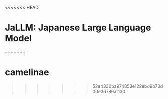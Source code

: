 <<<<<<< HEAD
# JaLLM: Japanese Large Language Model
=======
# camelinae
>>>>>>> 52e4330ba974853e122ebd9b73d00e36786af130
